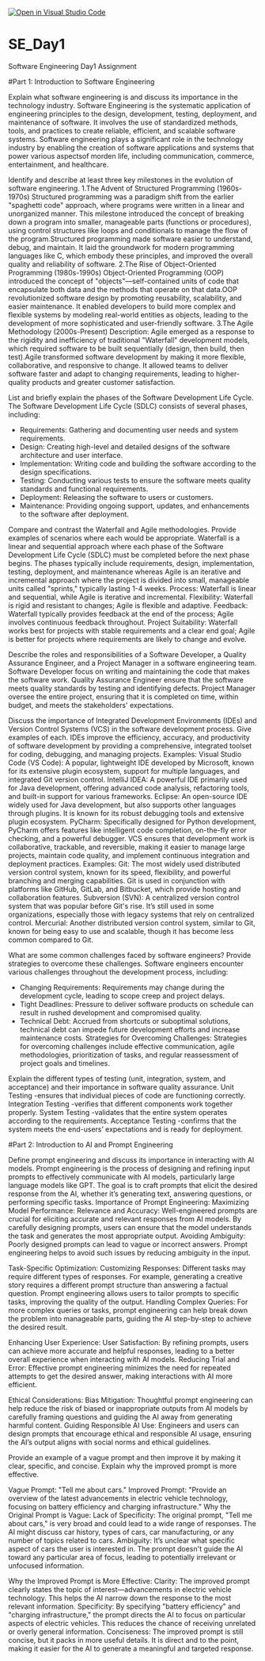 [![Open in Visual Studio Code](https://classroom.github.com/assets/open-in-vscode-2e0aaae1b6195c2367325f4f02e2d04e9abb55f0b24a779b69b11b9e10269abc.svg)](https://classroom.github.com/online_ide?assignment_repo_id=15570795&assignment_repo_type=AssignmentRepo)
# SE_Day1
Software Engineering Day1 Assignment

#Part 1: Introduction to Software Engineering

Explain what software engineering is and discuss its importance in the technology industry.
Software Engineering is the systematic application of engineering principles to the design, development, testing, deployment, and maintenance of software. It involves the use of standardized methods, tools, and practices to create reliable, efficient, and scalable software systems.
Software engineering plays a significant role in the technology industry by enabling the creation of software applications and systems that power various aspectsof morden life, including communication, commerce, entertainment, and healthcare.

Identify and describe at least three key milestones in the evolution of software engineering.
1.The Advent of Structured Programming (1960s-1970s)
  Structured programming was a paradigm shift from the earlier "spaghetti code" approach, where programs were written in a linear and unorganized manner. This milestone         introduced the concept of breaking down a program into smaller, manageable parts (functions or procedures), using control structures like loops and conditionals to manage     the   flow of the program.Structured programming made software easier to understand, debug, and maintain. It laid the groundwork for modern programming languages like C,      which embody these principles, and improved the overall quality and reliability of software.
2.The Rise of Object-Oriented Programming (1980s-1990s)
  Object-Oriented Programming (OOP) introduced the concept of "objects"—self-contained units of code that encapsulate both data and the methods that operate on that data.OOP    revolutionized software design by promoting reusability, scalability, and easier maintenance. It enabled developers to build more complex and flexible systems by modeling     real-world entities as objects, leading to the development of more sophisticated and user-friendly software.
3.The Agile Methodology (2000s-Present)
  Description: Agile emerged as a response to the rigidity and inefficiency of traditional "Waterfall" development models, which required software to be built sequentially      (design, then build, then test).Agile transformed software development by making it more flexible, collaborative, and responsive to change. It allowed teams to deliver        software faster and adapt to changing requirements, leading to higher-quality products and greater customer satisfaction. 

List and briefly explain the phases of the Software Development Life Cycle.
The Software Development Life Cycle (SDLC) consists of several phases, including:
 - Requirements: Gathering and documenting user needs and system requirements.
 - Design: Creating high-level and detailed designs of the software architecture and user interface.
 - Implementation: Writing code and building the software according to the design specifications.
 - Testing: Conducting various tests to ensure the software meets quality standards and functional requirements.
 - Deployment: Releasing the software to users or customers.
 - Maintenance: Providing ongoing support, updates, and enhancements to the software after deployment.

Compare and contrast the Waterfall and Agile methodologies. Provide examples of scenarios where each would be appropriate.
 Waterfall is a linear and sequential approach where each phase of the Software Development Life Cycle (SDLC) must be completed before the next phase begins. The phases        typically include requirements, design, implementation, testing, deployment, and maintenance whereas Agile is an iterative and incremental approach where the project is       divided into small, manageable units called "sprints," typically lasting 1-4 weeks.
 Process: Waterfall is linear and sequential, while Agile is iterative and incremental.
 Flexibility: Waterfall is rigid and resistant to changes; Agile is flexible and adaptive.
 Feedback: Waterfall typically provides feedback at the end of the process; Agile involves continuous feedback throughout.
 Project Suitability: Waterfall works best for projects with stable requirements and a clear end goal; Agile is better for projects where requirements are likely to change     and evolve.
 
Describe the roles and responsibilities of a Software Developer, a Quality Assurance Engineer, and a Project Manager in a software engineering team.
 Software Developer focus on writing and maintaining the code that makes the software work.
 Quality Assurance Engineer ensure that the software meets quality standards by testing and identifying defects.
 Project Manager oversee the entire project, ensuring that it is completed on time, within budget, and meets the stakeholders' expectations.

Discuss the importance of Integrated Development Environments (IDEs) and Version Control Systems (VCS) in the software development process. Give examples of each.
IDEs improve the efficiency, accuracy, and productivity of software development by providing a comprehensive, integrated toolset for coding, debugging, and managing projects.
Examples:
      Visual Studio Code (VS Code): A popular, lightweight IDE developed by Microsoft, known for its extensive plugin ecosystem, support for multiple languages, and                 integrated Git version control.
      IntelliJ IDEA: A powerful IDE primarily used for Java development, offering advanced code analysis, refactoring tools, and built-in support for various frameworks.
      Eclipse: An open-source IDE widely used for Java development, but also supports other languages through plugins. It is known for its robust debugging tools and                extensive plugin ecosystem.
      PyCharm: Specifically designed for Python development, PyCharm offers features like intelligent code completion, on-the-fly error checking, and a powerful debugger.
VCS ensures that development work is collaborative, trackable, and reversible, making it easier to manage large projects, maintain code quality, and implement continuous integration and deployment practices.
Examples:
      Git: The most widely used distributed version control system, known for its speed, flexibility, and powerful branching and merging capabilities. Git is used in                conjunction with platforms like GitHub, GitLab, and Bitbucket, which provide hosting and collaboration features.
      Subversion (SVN): A centralized version control system that was popular before Git's rise. It’s still used in some organizations, especially those with legacy systems         that rely on centralized control.
      Mercurial: Another distributed version control system, similar to Git, known for being easy to use and scalable, though it has become less common compared to Git.
      
What are some common challenges faced by software engineers? Provide strategies to overcome these challenges.
Software engineers encounter various challenges throughout the development process, 
including:
 - Changing Requirements: Requirements may change during the development cycle, 
   leading to scope creep and project delays.
 - Tight Deadlines: Pressure to deliver software products on schedule can result in rushed 
   development and compromised quality.
 - Technical Debt: Accrued from shortcuts or suboptimal solutions, technical debt can 
   impede future development efforts and increase maintenance costs.
Strategies for Overcoming Challenges: Strategies for overcoming challenges include 
effective communication, agile methodologies, prioritization of tasks, and regular 
reassessment of project goals and timelines.

Explain the different types of testing (unit, integration, system, and acceptance) and their importance in software quality assurance.
 Unit Testing -ensures that individual pieces of code are functioning correctly.
 Integration Testing -verifies that different components work together properly.
 System Testing -validates that the entire system operates according to the requirements.
 Acceptance Testing -confirms that the system meets the end-users’ expectations and is ready for deployment.
 
#Part 2: Introduction to AI and Prompt Engineering


Define prompt engineering and discuss its importance in interacting with AI models.
  Prompt engineering is the process of designing and refining input prompts to effectively communicate with AI models, particularly large language models like GPT. The goal     is to craft prompts that elicit the desired response from the AI, whether it’s generating text, answering questions, or performing specific tasks.
Importance of Prompt Engineering:
Maximizing Model Performance:
        Relevance and Accuracy: Well-engineered prompts are crucial for eliciting accurate and relevant responses from AI models. By carefully designing prompts, users can           ensure that the model understands the task and generates the most appropriate output.
        Avoiding Ambiguity: Poorly designed prompts can lead to vague or incorrect answers. Prompt engineering helps to avoid such issues by reducing ambiguity in the input.

Task-Specific Optimization:
        Customizing Responses: Different tasks may require different types of responses. For example, generating a creative story requires a different prompt structure than            answering a factual question. Prompt engineering allows users to tailor prompts to specific tasks, improving the quality of the output.
        Handling Complex Queries: For more complex queries or tasks, prompt engineering can help break down the problem into manageable parts, guiding the AI step-by-step to           achieve the desired result.

Enhancing User Experience:
        User Satisfaction: By refining prompts, users can achieve more accurate and helpful responses, leading to a better overall experience when interacting with AI models.
        Reducing Trial and Error: Effective prompt engineering minimizes the need for repeated attempts to get the desired answer, making interactions with AI more efficient.

Ethical Considerations:
        Bias Mitigation: Thoughtful prompt engineering can help reduce the risk of biased or inappropriate outputs from AI models by carefully framing questions and guiding            the AI away from generating harmful content.
        Guiding Responsible AI Use: Engineers and users can design prompts that encourage ethical and responsible AI usage, ensuring the AI’s output aligns with social norms           and ethical guidelines.
        
Provide an example of a vague prompt and then improve it by making it clear, specific, and concise. Explain why the improved prompt is more effective.

Vague Prompt: "Tell me about cars."
Improved Prompt: "Provide an overview of the latest advancements in electric vehicle technology, focusing on battery efficiency and charging infrastructure."
Why the Original Prompt is Vague:
  Lack of Specificity: The original prompt, "Tell me about cars," is very broad and could lead to a wide range of responses. The AI might discuss car history, types of         cars, car manufacturing, or any number of topics related to cars.
  Ambiguity: It’s unclear what specific aspect of cars the user is interested in. The prompt doesn't guide the AI toward any particular area of focus, leading to potentially   irrelevant or unfocused information.

Why the Improved Prompt is More Effective:
    Clarity: The improved prompt clearly states the topic of interest—advancements in electric vehicle technology. This helps the AI narrow down the response to the most         relevant information.
    Specificity: By specifying "battery efficiency" and "charging infrastructure," the prompt directs the AI to focus on particular aspects of electric vehicles. This            reduces the chance of receiving unrelated or overly general information.
    Conciseness: The improved prompt is still concise, but it packs in more useful details. It is direct and to the point, making it easier for the AI to generate a              meaningful and targeted response.
